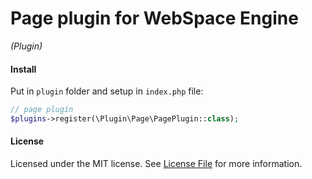 Page plugin for WebSpace Engine
====
_(Plugin)_

#### Install
Put in `plugin` folder and setup in `index.php` file:
```php
// page plugin
$plugins->register(\Plugin\Page\PagePlugin::class);
```

#### License
Licensed under the MIT license. See [License File](LICENSE.md) for more information.